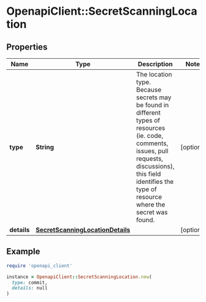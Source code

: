 # OpenapiClient::SecretScanningLocation

## Properties

| Name | Type | Description | Notes |
| ---- | ---- | ----------- | ----- |
| **type** | **String** | The location type. Because secrets may be found in different types of resources (ie. code, comments, issues, pull requests, discussions), this field identifies the type of resource where the secret was found. | [optional] |
| **details** | [**SecretScanningLocationDetails**](SecretScanningLocationDetails.md) |  | [optional] |

## Example

```ruby
require 'openapi_client'

instance = OpenapiClient::SecretScanningLocation.new(
  type: commit,
  details: null
)
```

